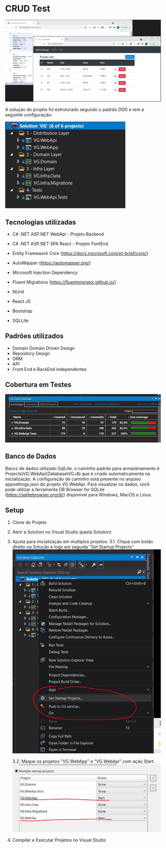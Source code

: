 # CRUD Test
![alt text](https://github.com/jcspader/vgproject/blob/master/doc/Main.JPG?raw=true)


A solução do projeto foi estruturado segundo o padrão DDD e tem a seguinte configuração:

![alt text](https://github.com/jcspader/vgproject/blob/master/doc/Solution.JPG?raw=true)

## Tecnologias utilizadas
- C# .NET ASP.NET WebApi 	- Projeto Backend
- C# .NET ASP.NET SPA React - Projeto FontEnd

- Entity Framework Core (https://docs.microsoft.com/pt-br/ef/core/)
- AutoMapper (https://automapper.org/)
- Microsoft Injection Dependency
- Fluent Migrations (https://fluentmigrator.github.io/)
- NUnit
- React JS
- Bootstrap
- SQLLite

## Padrões utilizados

- Domain Domain Driven Design
- Repository Design
- ORM
- API
- Front End e BackEnd independentes


## Cobertura em Testes
![alt text](https://github.com/jcspader/vgproject/blob/master/doc/coverage.JPG?raw=true)


## Banco de Dados
Banco de dados utilizado SqlLite.
o caminho padrão para armazenamento é Projects\VG.WebApi\Database\VG.db que é criado automaticamente na inicialização.
A configuração de caminho está presente no arquivo appsettings.json do projeto VG.WebApi.
Para visualizar os dados, você pode utilizar a ferramenta DB Browser for SQLite (https://sqlitebrowser.org/dl/) disponivel para Windows, MacOS e Linux.


## Setup
1. Clone do Projeto
2. Abrir a Solution no Visual Studio (pasta Solution) 
3. Ajusta para inicialização em multiplos projetos:
	3.1. Clique com botão direito na Solução e logo em seguida "Set Startup Projects"
	![alt text](https://github.com/jcspader/vgproject/blob/master/doc/Step1.JPG?raw=true)
	
	3.2. Maque os projetos "VG.WebApp" e "VG.WebApi" com ação Start.
	![alt text](https://github.com/jcspader/vgproject/blob/master/doc/Step2.JPG?raw=true)	

4. Compilar e Executar Projetos no Visual Studio
